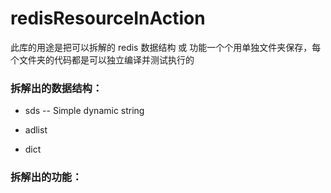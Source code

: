 # redisResourceInAction

此库的用途是把可以拆解的 redis 数据结构 或 功能一个个用单独文件夹保存，每个文件夹的代码都是可以独立编译并测试执行的

### 拆解出的数据结构：

* sds -- Simple dynamic string

* adlist

* dict

### 拆解出的功能：